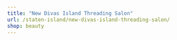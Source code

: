 ```yaml
---
title: "New Divas Island Threading Salon"
url: /staten-island/new-divas-island-threading-salon/
shop: beauty
---
```

